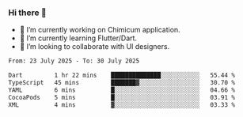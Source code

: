 ### Hi there 👋

<!--
**devcat37/devcat37** is a ✨ _special_ ✨ repository because its `README.md` (this file) appears on your GitHub profile.-->


- 🔭 I’m currently working on Chimicum application.
- 🌱 I’m currently learning Flutter/Dart.
- 👯 I’m looking to collaborate with UI designers.
<!-- - 🤔 I’m looking for help with ... -->

<!--START_SECTION:waka-->

```txt
From: 23 July 2025 - To: 30 July 2025

Dart         1 hr 22 mins    ██████████████░░░░░░░░░░░   55.44 %
TypeScript   45 mins         ███████▓░░░░░░░░░░░░░░░░░   30.70 %
YAML         6 mins          █░░░░░░░░░░░░░░░░░░░░░░░░   04.66 %
CocoaPods    5 mins          █░░░░░░░░░░░░░░░░░░░░░░░░   03.91 %
XML          4 mins          ▓░░░░░░░░░░░░░░░░░░░░░░░░   03.33 %
```

<!--END_SECTION:waka-->
